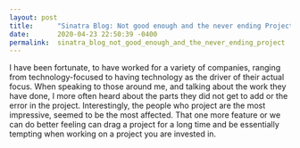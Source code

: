 ```yaml
---
layout: post
title:      "Sinatra Blog: Not good enough and the never ending Project"
date:       2020-04-23 22:50:39 -0400
permalink:  sinatra_blog_not_good_enough_and_the_never_ending_project
---
```



I have been fortunate, to have worked for a variety of companies, ranging from technology-focused to having technology as the driver of their actual focus. When speaking to those around me, and talking about the work they have done, I more often heard about the parts they did not get to add or the error in the project.  Interestingly, the people who project are the most impressive, seemed to be the most affected.  That one more feature or we can do better feeling can drag a project for a long time and be essentially tempting when working on a project you are invested in. 
